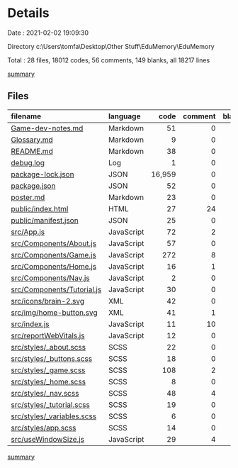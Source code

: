 # Details

Date : 2021-02-02 19:09:30

Directory c:\Users\tomfa\Desktop\Other Stuff\EduMemory\EduMemory

Total : 28 files,  18012 codes, 56 comments, 149 blanks, all 18217 lines

[summary](results.md)

## Files
| filename | language | code | comment | blank | total |
| :--- | :--- | ---: | ---: | ---: | ---: |
| [Game-dev-notes.md](/Game-dev-notes.md) | Markdown | 51 | 0 | 16 | 67 |
| [Glossary.md](/Glossary.md) | Markdown | 9 | 0 | 2 | 11 |
| [README.md](/README.md) | Markdown | 38 | 0 | 33 | 71 |
| [debug.log](/debug.log) | Log | 1 | 0 | 1 | 2 |
| [package-lock.json](/package-lock.json) | JSON | 16,959 | 0 | 1 | 16,960 |
| [package.json](/package.json) | JSON | 52 | 0 | 1 | 53 |
| [poster.md](/poster.md) | Markdown | 23 | 0 | 13 | 36 |
| [public/index.html](/public/index.html) | HTML | 27 | 24 | 1 | 52 |
| [public/manifest.json](/public/manifest.json) | JSON | 25 | 0 | 1 | 26 |
| [src/App.js](/src/App.js) | JavaScript | 72 | 2 | 3 | 77 |
| [src/Components/About.js](/src/Components/About.js) | JavaScript | 57 | 0 | 3 | 60 |
| [src/Components/Game.js](/src/Components/Game.js) | JavaScript | 272 | 8 | 26 | 306 |
| [src/Components/Home.js](/src/Components/Home.js) | JavaScript | 16 | 1 | 4 | 21 |
| [src/Components/Nav.js](/src/Components/Nav.js) | JavaScript | 2 | 0 | 2 | 4 |
| [src/Components/Tutorial.js](/src/Components/Tutorial.js) | JavaScript | 30 | 0 | 4 | 34 |
| [src/icons/brain-2.svg](/src/icons/brain-2.svg) | XML | 42 | 0 | 2 | 44 |
| [src/img/home-button.svg](/src/img/home-button.svg) | XML | 41 | 1 | 1 | 43 |
| [src/index.js](/src/index.js) | JavaScript | 11 | 10 | 4 | 25 |
| [src/reportWebVitals.js](/src/reportWebVitals.js) | JavaScript | 12 | 0 | 2 | 14 |
| [src/styles/_about.scss](/src/styles/_about.scss) | SCSS | 22 | 0 | 2 | 24 |
| [src/styles/_buttons.scss](/src/styles/_buttons.scss) | SCSS | 18 | 0 | 1 | 19 |
| [src/styles/_game.scss](/src/styles/_game.scss) | SCSS | 108 | 2 | 11 | 121 |
| [src/styles/_home.scss](/src/styles/_home.scss) | SCSS | 8 | 0 | 1 | 9 |
| [src/styles/_nav.scss](/src/styles/_nav.scss) | SCSS | 48 | 4 | 1 | 53 |
| [src/styles/_tutorial.scss](/src/styles/_tutorial.scss) | SCSS | 19 | 0 | 2 | 21 |
| [src/styles/_variables.scss](/src/styles/_variables.scss) | SCSS | 6 | 0 | 1 | 7 |
| [src/styles/app.scss](/src/styles/app.scss) | SCSS | 14 | 0 | 2 | 16 |
| [src/useWindowSize.js](/src/useWindowSize.js) | JavaScript | 29 | 4 | 8 | 41 |

[summary](results.md)